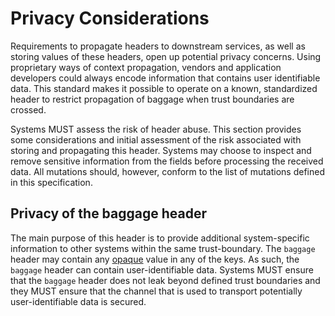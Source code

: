 # Privacy Considerations

Requirements to propagate headers to downstream services, as well as storing values of these headers, open up potential privacy concerns.
Using proprietary ways of context propagation, vendors and application developers could always encode information that contains user identifiable data.
This standard makes it possible to operate on a known, standardized header to restrict propagation of baggage when trust boundaries are crossed.

Systems MUST assess the risk of header abuse. This section provides some considerations and initial assessment of the risk associated with storing and propagating this header. Systems may choose to inspect and remove sensitive information from the fields before processing the received data. All mutations should, however, conform to the list of mutations defined in this specification.

## Privacy of the baggage header
The main purpose of this header is to provide additional system-specific information to other systems within the same trust-boundary.
The `baggage` header may contain any <a href="#opaque">opaque</a> value in any of the keys.
As such, the `baggage` header can contain user-identifiable data.
Systems MUST ensure that the `baggage` header does not leak beyond defined trust boundaries and they MUST ensure that the channel that is used to transport potentially user-identifiable data is secured.
